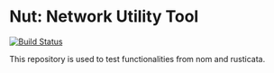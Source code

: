 # Nut: Network Utility Tool

[![Build Status](https://travis-ci.org/chifflier/nut.svg?branch=master)](https://travis-ci.org/chifflier/nut)

This repository is used to test functionalities from nom and rusticata.
